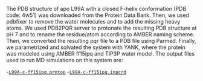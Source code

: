 The PDB structure of apo L99A with a closed F-helix conformation (PDB code: 4w51) was downloaded from the Protein Data Bank. Then, we used pdbfixer to remove the water molecules and to add the missing heavy atoms. We used PDB2PQR server to protonate the resulting PDB structure at pH 7 and to rename the residue/atom according to AMBER naming scheme. Then, we converted the resulting pqr file to a PDB file using Parmed. Finally, we parametrized and solvated the system with YANK, where the protein was modeled using AMBER ff15ipq and TIP3P water model. The output files used to run MD simulations on this system are:

-[`L99A-c-ff15ipq.prmtop`](L99A-c-ff15ipq.prmtop)
-[`L99A-c-ff15ipq.inpcrd`](L99A-c-ff15ipq.inpcrd)

